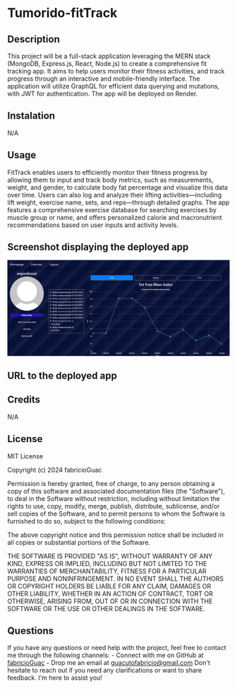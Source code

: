 # Tumorido-fitTrack

## Description 

This project will be a full-stack application leveraging the MERN stack (MongoDB, Express.js, React, Node.js) to create a comprehensive fit tracking app. It aims to help users monitor their fitness activities, and track progress through an interactive and mobile-friendly interface. The application will utilize GraphQL for efficient data querying and mutations, with JWT for  authentication. The app will be deployed on Render.

## Instalation

N/A

## Usage

FitTrack enables users to efficiently monitor their fitness progress by allowing them to input and track body metrics, such as measurements, weight, and gender, to calculate body fat percentage and visualize this data over time. Users can also log and analyze their lifting activities—including lift weight, exercise name, sets, and reps—through detailed graphs. The app features a comprehensive exercise database for searching exercises by muscle group or name, and offers personalized calorie and macronutrient recommendations based on user inputs and activity levels.


## Screenshot displaying the deployed app

![Screenshot of the body data graph](./client/public/bodyGraph.png)

## URL to the deployed app


## Credits

N/A


## License

MIT License

Copyright (c) 2024 fabricioGuac

Permission is hereby granted, free of charge, to any person obtaining a copy
of this software and associated documentation files (the "Software"), to deal
in the Software without restriction, including without limitation the rights
to use, copy, modify, merge, publish, distribute, sublicense, and/or sell
copies of the Software, and to permit persons to whom the Software is
furnished to do so, subject to the following conditions:

The above copyright notice and this permission notice shall be included in all
copies or substantial portions of the Software.

THE SOFTWARE IS PROVIDED "AS IS", WITHOUT WARRANTY OF ANY KIND, EXPRESS OR
IMPLIED, INCLUDING BUT NOT LIMITED TO THE WARRANTIES OF MERCHANTABILITY,
FITNESS FOR A PARTICULAR PURPOSE AND NONINFRINGEMENT. IN NO EVENT SHALL THE
AUTHORS OR COPYRIGHT HOLDERS BE LIABLE FOR ANY CLAIM, DAMAGES OR OTHER
LIABILITY, WHETHER IN AN ACTION OF CONTRACT, TORT OR OTHERWISE, ARISING FROM,
OUT OF OR IN CONNECTION WITH THE SOFTWARE OR THE USE OR OTHER DEALINGS IN THE
SOFTWARE.

## Questions

If you have any questions or need help with the project, feel free to contact me through the following channels: - Connect with me on GitHub at [fabricioGuac](https://github.com/fabricioGuac)  - Drop me an email at [guacutofabricio@gmail.com](https://github.com/guacutofabricio@gmail.com)   Don't hesitate to reach out if you need any clarifications or want to share feedback. I'm here to assist you!